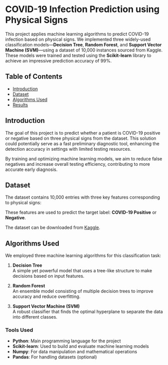 # COVID-19 Infection Prediction using Physical Signs

This project applies machine learning algorithms to predict COVID-19 infection based on physical signs. We implemented three widely-used classification models—**Decision Tree**, **Random Forest**, and **Support Vector Machine (SVM)**—using a dataset of 10,000 instances sourced from Kaggle. These models were trained and tested using the **Scikit-learn** library to achieve an impressive prediction accuracy of 99%.

## Table of Contents
- [Introduction](#introduction)
- [Dataset](#dataset)
- [Algorithms Used](#algorithms-used)
- [Results](#results)

## Introduction
The goal of this project is to predict whether a patient is COVID-19 positive or negative based on three physical signs from the dataset. This solution could potentially serve as a fast preliminary diagnostic tool, enhancing the detection accuracy in settings with limited testing resources.

By training and optimizing machine learning models, we aim to reduce false negatives and increase overall testing efficiency, contributing to more accurate early diagnosis.

## Dataset
The dataset contains 10,000 entries with three key features corresponding to physical signs:

These features are used to predict the target label: **COVID-19 Positive** or **Negative**.

The dataset can be downloaded from [Kaggle](https://www.kaggle.com/).

## Algorithms Used
We employed three machine learning algorithms for this classification task:

1. **Decision Tree**  
   A simple yet powerful model that uses a tree-like structure to make decisions based on input features.

2. **Random Forest**  
   An ensemble model consisting of multiple decision trees to improve accuracy and reduce overfitting.

3. **Support Vector Machine (SVM)**  
   A robust classifier that finds the optimal hyperplane to separate the data into different classes.

### Tools Used
- **Python**: Main programming language for the project
- **Scikit-learn**: Used to build and evaluate machine learning models
- **Numpy**: For data manipulation and mathematical operations
- **Pandas**: For handling datasets (optional)
  